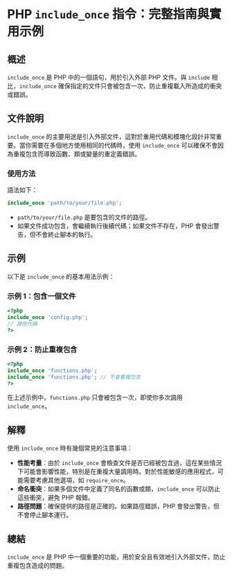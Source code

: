 <!--
Meta Description: # PHP `include_once` 指令：完整指南與實用示例 ## 概述 `include_once` 是 PHP 中的一個語句，用於引入外部 PHP 文件。與 `include` 相比，`include_once` 確保指定的文件只會被包含一次，防止重複載入所造成的衝突或錯誤。 ## 文件說...
Meta Keywords: php, include_once, functions, path, your
-->

# PHP `include_once` 指令：完整指南與實用示例

## 概述
`include_once` 是 PHP 中的一個語句，用於引入外部 PHP 文件。與 `include` 相比，`include_once` 確保指定的文件只會被包含一次，防止重複載入所造成的衝突或錯誤。

## 文件說明
`include_once` 的主要用途是引入外部文件，這對於重用代碼和模塊化設計非常重要。當你需要在多個地方使用相同的代碼時，使用 `include_once` 可以確保不會因為重複包含而導致函數、類或變量的重定義錯誤。

### 使用方法
語法如下：
```php
include_once 'path/to/your/file.php';
```

- `path/to/your/file.php` 是要包含的文件的路徑。
- 如果文件成功包含，會繼續執行後續代碼；如果文件不存在，PHP 會發出警告，但不會終止腳本的執行。

## 示例
以下是 `include_once` 的基本用法示例：

### 示例 1：包含一個文件
```php
<?php
include_once 'config.php';
// 其他代碼
?>
```

### 示例 2：防止重複包含
```php
<?php
include_once 'functions.php';
include_once 'functions.php'; // 不會重複包含
?>
```

在上述示例中，`functions.php` 只會被包含一次，即使你多次調用 `include_once`。

## 解釋
使用 `include_once` 時有幾個常見的注意事項：
- **性能考量**：由於 `include_once` 會檢查文件是否已經被包含過，這在某些情況下可能會影響性能，特別是在重複大量調用時。對於性能敏感的應用程式，可能需要考慮其他選項，如 `require_once`。
- **命名衝突**：如果多個文件中定義了同名的函數或類，`include_once` 可以防止這些衝突，避免 PHP 報錯。
- **路徑問題**：確保提供的路徑是正確的。如果路徑錯誤，PHP 會發出警告，但不會停止腳本運行。

## 總結
`include_once` 是 PHP 中一個重要的功能，用於安全且有效地引入外部文件，防止重複包含造成的問題。